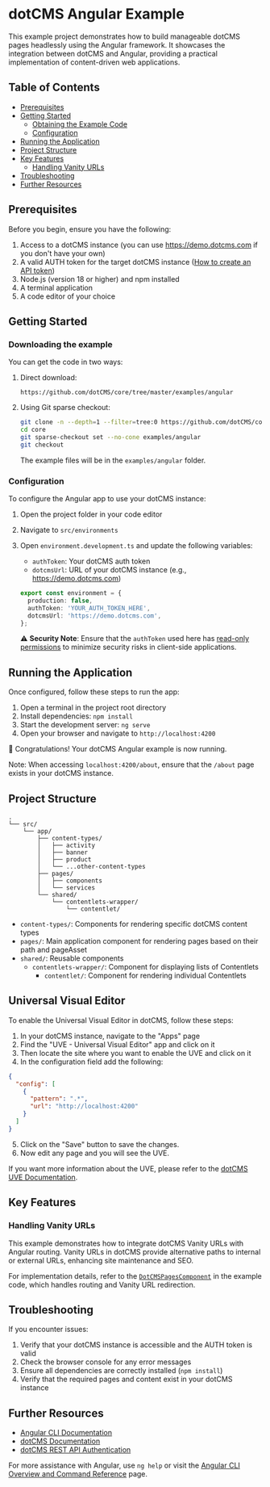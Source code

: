# dotCMS Angular Example

This example project demonstrates how to build manageable dotCMS pages headlessly using the Angular framework. It showcases the integration between dotCMS and Angular, providing a practical implementation of content-driven web applications.

## Table of Contents

- [Prerequisites](#prerequisites)
- [Getting Started](#getting-started)
  - [Obtaining the Example Code](#downloading-the-example)
  - [Configuration](#configuration)
- [Running the Application](#running-the-application)
- [Project Structure](#project-structure)
- [Key Features](#handling-vanity-urls)
  - [Handling Vanity URLs](#handling-vanity-urls)
- [Troubleshooting](#troubleshooting)
- [Further Resources](#further-resources)

## Prerequisites

Before you begin, ensure you have the following:

1. Access to a dotCMS instance (you can use https://demo.dotcms.com if you don't have your own)
2. A valid AUTH token for the target dotCMS instance ([How to create an API token](https://auth.dotcms.com/docs/latest/rest-api-authentication#creating-an-api-token-in-the-ui))
3. Node.js (version 18 or higher) and npm installed
4. A terminal application
5. A code editor of your choice

## Getting Started

### Downloading the example

You can get the code in two ways:

1. Direct download:
   ```
   https://github.com/dotCMS/core/tree/master/examples/angular
   ```

2. Using Git sparse checkout:
   ```bash
   git clone -n --depth=1 --filter=tree:0 https://github.com/dotCMS/core
   cd core
   git sparse-checkout set --no-cone examples/angular
   git checkout
   ```
   The example files will be in the `examples/angular` folder.

### Configuration

To configure the Angular app to use your dotCMS instance:

1. Open the project folder in your code editor
2. Navigate to `src/environments`
3. Open `environment.development.ts` and update the following variables:
   - `authToken`: Your dotCMS auth token
   - `dotcmsUrl`: URL of your dotCMS instance (e.g., https://demo.dotcms.com)

   ```typescript
   export const environment = {
     production: false,
     authToken: 'YOUR_AUTH_TOKEN_HERE',
     dotcmsUrl: 'https://demo.dotcms.com',
   };
   ```

   ⚠️ **Security Note**: Ensure that the `authToken` used here has [read-only permissions](https://www.dotcms.com/docs/latest/user-permissions#FrontEndBackEnd) to minimize security risks in client-side applications.

## Running the Application

Once configured, follow these steps to run the app:

1. Open a terminal in the project root directory
2. Install dependencies: `npm install`
3. Start the development server: `ng serve`
4. Open your browser and navigate to `http://localhost:4200`

🎉 Congratulations! Your dotCMS Angular example is now running.

Note: When accessing `localhost:4200/about`, ensure that the `/about` page exists in your dotCMS instance.

## Project Structure

```
.
└── src/
    └── app/
        ├── content-types/
        │   ├── activity
        │   ├── banner
        │   ├── product
        │   └── ...other-content-types
        ├── pages/
        │   ├── components
        │   └── services
        └── shared/
            └── contentlets-wrapper/
                └── contentlet/  
```

- `content-types/`: Components for rendering specific dotCMS content types
- `pages/`: Main application component for rendering pages based on their path and pageAsset
- `shared/`: Reusable components
  - `contentlets-wrapper/`: Component for displaying lists of Contentlets
    - `contentlet/`: Component for rendering individual Contentlets

## Universal Visual Editor
To enable the Universal Visual Editor in dotCMS, follow these steps:

1. In your dotCMS instance, navigate to the "Apps" page
2. Find the "UVE - Universal Visual Editor" app and click on it
3. Then locate the site where you want to enable the UVE and click on it
4. In the configuration field add the following:

```json
{
  "config": [
    {
      "pattern": ".*",
      "url": "http://localhost:4200"
    }
  ]
}
```

5. Click on the "Save" button to save the changes.
6. Now edit any page and you will see the UVE.

If you want more information about the UVE, please refer to the [dotCMS UVE Documentation](https://dotcms.com/docs/latest/universal-visual-editor-uve).

## Key Features
### Handling Vanity URLs

This example demonstrates how to integrate dotCMS Vanity URLs with Angular routing. Vanity URLs in dotCMS provide alternative paths to internal or external URLs, enhancing site maintenance and SEO.

For implementation details, refer to the [`DotCMSPagesComponent`](./src/app/pages/components/dotcms-pages/dotcms-pages.component.ts) in the example code, which handles routing and Vanity URL redirection.

## Troubleshooting

If you encounter issues:

1. Verify that your dotCMS instance is accessible and the AUTH token is valid
2. Check the browser console for any error messages
3. Ensure all dependencies are correctly installed (`npm install`)
4. Verify that the required pages and content exist in your dotCMS instance

## Further Resources

- [Angular CLI Documentation](https://angular.io/cli)
- [dotCMS Documentation](https://dotcms.com/docs/)
- [dotCMS REST API Authentication](https://auth.dotcms.com/docs/latest/rest-api-authentication)

For more assistance with Angular, use `ng help` or visit the [Angular CLI Overview and Command Reference](https://angular.io/cli) page.